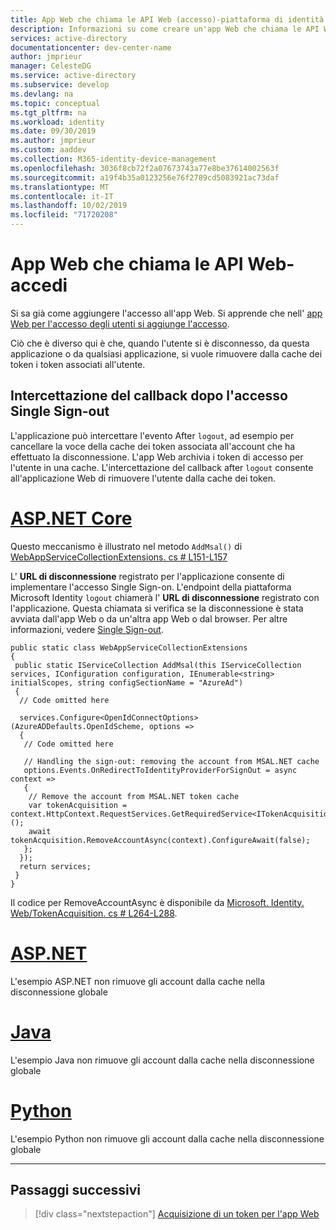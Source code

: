 ```yaml
---
title: App Web che chiama le API Web (accesso)-piattaforma di identità Microsoft
description: Informazioni su come creare un'app Web che chiama le API Web (accesso)
services: active-directory
documentationcenter: dev-center-name
author: jmprieur
manager: CelesteDG
ms.service: active-directory
ms.subservice: develop
ms.devlang: na
ms.topic: conceptual
ms.tgt_pltfrm: na
ms.workload: identity
ms.date: 09/30/2019
ms.author: jmprieur
ms.custom: aaddev
ms.collection: M365-identity-device-management
ms.openlocfilehash: 3036f8cb72f2a07673743a77e8be37614002563f
ms.sourcegitcommit: a19f4b35a0123256e76f2789cd5083921ac73daf
ms.translationtype: MT
ms.contentlocale: it-IT
ms.lasthandoff: 10/02/2019
ms.locfileid: "71720208"
---
```

# <a name="web-app-that-calls-web-apis---sign-in"></a>App Web che chiama le API Web-accedi

Si sa già come aggiungere l'accesso all'app Web. Si apprende che nell' [app Web per l'accesso degli utenti si aggiunge l'accesso](scenario-web-app-sign-user-sign-in.md).

Ciò che è diverso qui è che, quando l'utente si è disconnesso, da questa applicazione o da qualsiasi applicazione, si vuole rimuovere dalla cache dei token i token associati all'utente.

## <a name="intercepting-the-callback-after-sign-out---single-sign-out"></a>Intercettazione del callback dopo l'accesso Single Sign-out

L'applicazione può intercettare l'evento After `logout`, ad esempio per cancellare la voce della cache dei token associata all'account che ha effettuato la disconnessione. L'app Web archivia i token di accesso per l'utente in una cache. L'intercettazione del callback after `logout` consente all'applicazione Web di rimuovere l'utente dalla cache dei token.

# <a name="aspnet-coretabaspnetcore"></a>[ASP.NET Core](#tab/aspnetcore)

Questo meccanismo è illustrato nel metodo `AddMsal()` di [WebAppServiceCollectionExtensions. cs # L151-L157](https://github.com/Azure-Samples/active-directory-aspnetcore-webapp-openidconnect-v2/blob/db7f74fd7e65bab9d21092ac1b98a00803e5ceb2/Microsoft.Identity.Web/WebAppServiceCollectionExtensions.cs#L151-L157)

L' **URL di disconnessione** registrato per l'applicazione consente di implementare l'accesso Single Sign-on. L'endpoint della piattaforma Microsoft Identity `logout` chiamerà l' **URL di disconnessione** registrato con l'applicazione. Questa chiamata si verifica se la disconnessione è stata avviata dall'app Web o da un'altra app Web o dal browser. Per altre informazioni, vedere [Single Sign-out](v2-protocols-oidc.md#single-sign-out).

```CSharp
public static class WebAppServiceCollectionExtensions
{
 public static IServiceCollection AddMsal(this IServiceCollection services, IConfiguration configuration, IEnumerable<string> initialScopes, string configSectionName = "AzureAd")
 {
  // Code omitted here

  services.Configure<OpenIdConnectOptions>(AzureADDefaults.OpenIdScheme, options =>
  {
   // Code omitted here

   // Handling the sign-out: removing the account from MSAL.NET cache
   options.Events.OnRedirectToIdentityProviderForSignOut = async context =>
   {
    // Remove the account from MSAL.NET token cache
    var tokenAcquisition = context.HttpContext.RequestServices.GetRequiredService<ITokenAcquisition>();
    await tokenAcquisition.RemoveAccountAsync(context).ConfigureAwait(false);
   };
  });
  return services;
 }
}
```

Il codice per RemoveAccountAsync è disponibile da [Microsoft. Identity. Web/TokenAcquisition. cs # L264-L288](https://github.com/Azure-Samples/active-directory-aspnetcore-webapp-openidconnect-v2/blob/db7f74fd7e65bab9d21092ac1b98a00803e5ceb2/Microsoft.Identity.Web/TokenAcquisition.cs#L264-L288).

# <a name="aspnettabaspnet"></a>[ASP.NET](#tab/aspnet)

L'esempio ASP.NET non rimuove gli account dalla cache nella disconnessione globale

# <a name="javatabjava"></a>[Java](#tab/java)

L'esempio Java non rimuove gli account dalla cache nella disconnessione globale

# <a name="pythontabpython"></a>[Python](#tab/python)

L'esempio Python non rimuove gli account dalla cache nella disconnessione globale

---

## <a name="next-steps"></a>Passaggi successivi

> [!div class="nextstepaction"]
> [Acquisizione di un token per l'app Web](scenario-web-app-call-api-acquire-token.md)
